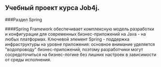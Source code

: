 ## Учебный проект курса Job4j.

###Раздел Spring

####Spring Framework обеспечивает комплексную модель разработки и конфигурации для современных бизнес-приложений на Java - на любых платформах. Ключевой элемент Spring - поддержка инфраструктуры на уровне приложения: основное внимание уделяется "водопроводу" бизнес-приложений, поэтому разработчики могут сосредоточиться на бизнес-логике без лишних настроек в зависимости от среды исполнения.